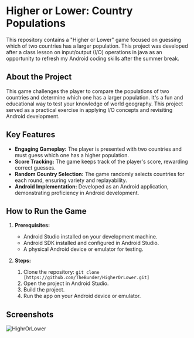# Higher or Lower: Country Populations

This repository contains a "Higher or Lower" game focused on guessing which of two countries has a larger population.  This project was developed after a class lesson on input/output (I/O) operations in java as an opportunity to refresh my Android coding skills after the summer break.

## About the Project

This game challenges the player to compare the populations of two countries and determine which one has a larger population. It's a fun and educational way to test your knowledge of world geography. This project served as a practical exercise in applying I/O concepts and revisiting Android development.

## Key Features

*   **Engaging Gameplay:** The player is presented with two countries and must guess which one has a higher population.
*   **Score Tracking:** The game keeps track of the player's score, rewarding correct guesses.
*   **Random Country Selection:** The game randomly selects countries for each round, ensuring variety and replayability.
*   **Android Implementation:** Developed as an Android application, demonstrating proficiency in Android development.

## How to Run the Game

1.  **Prerequisites:**
    *   Android Studio installed on your development machine.
    *   Android SDK installed and configured in Android Studio.
    *   A physical Android device or emulator for testing.

2.  **Steps:**
    1.  Clone the repository: `git clone [https://github.com/TheBunder/HigherOrLower.git]`
    2.  Open the project in Android Studio.
    3.  Build the project.
    4.  Run the app on your Android device or emulator.

## Screenshots 

![HighrOrLower](https://github.com/user-attachments/assets/c4c6c5cb-c3c6-410a-8230-0a60f7ac9868)
